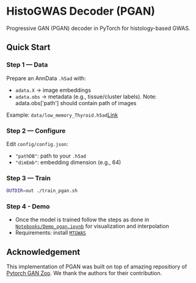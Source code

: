 # HistoGWAS Decoder (PGAN)

Progressive GAN (PGAN) decoder in PyTorch for histology-based GWAS.

## Quick Start

### Step 1 — Data
Prepare an AnnData `.h5ad` with:
- `adata.X` → image embeddings
- `adata.obs` → metadata (e.g., tissue/cluster labels). Note:  adata.obs['path'] should contain path of images

Example: `data/low_memory_Thyroid.h5ad`[Link](https://drive.google.com/file/d/1RTny5gKE79x9MEUqu1WHgIplZ958fTJ6/view?usp=sharing)

### Step 2 — Configure
Edit `config/config.json`:
- `"pathDB"`: path to your `.h5ad`
- `"dimEmb"`: embedding dimension (e.g., 64)

### Step 3 — Train
```bash
OUTDIR=out ./train_pgan.sh
```
### Step 4 - Demo
- Once the model is trained follow the steps as done in [`Notebooks/Demo_pgan.ipynb`](Notebooks/Demo_pgan.ipynb) for visualization and interpolation
- Requirements: install [`MTGWAS`](../../mtgwas)


## Acknowledgement
This implementation of PGAN was built on top of amazing repositiory of [Pytorch GAN Zoo](https://github.com/facebookresearch/pytorch_GAN_zoo). We thank the authors for their contribution.
